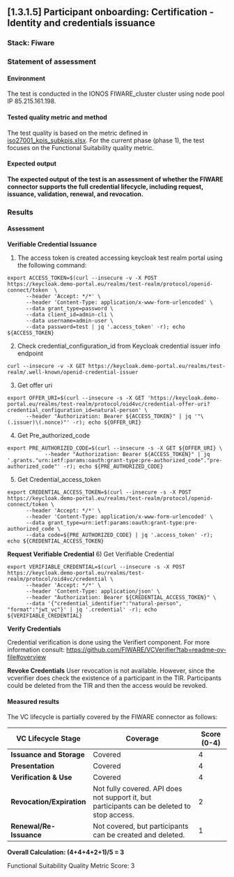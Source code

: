 ## [1.3.1.5] Participant onboarding: Certification - Identity and credentials issuance
### Stack: Fiware

### Statement of assessment
#### Environment
The test is conducted in the IONOS FIWARE_cluster cluster using node pool IP 85.215.161.198. 

#### Tested quality metric and method
The test quality is based on the metric defined in [iso27001_kpis_subkpis.xlsx](../../../../../design_decisions/background_info/iso27001_kpis_subkpis.xlsx). For the current phase (phase 1), the test focuses on the Functional Suitability quality metric.

#### Expected output
**The expected output of the test is an assessment of whether the FIWARE connector supports the full credential lifecycle, including request, issuance, validation, renewal, and revocation.**

### Results
#### Assessment

**Verifiable Credential Issuance**
1) The access token is created accessing keycloak test realm portal using the following command:
```
export ACCESS_TOKEN=$(curl --insecure -v -X POST https://keycloak.demo-portal.eu/realms/test-realm/protocol/openid-connect/token  \
      --header 'Accept: */*' \
      --header 'Content-Type: application/x-www-form-urlencoded' \
      --data grant_type=password \
      --data client_id=admin-cli \
      --data username=admin-user \
      --data password=test | jq '.access_token' -r); echo ${ACCESS_TOKEN}
```

2) Check credential_configuration_id from Keycloak credential issuer info endpoint
```
curl --insecure -v -X GET https://keycloak.demo-portal.eu/realms/test-realm/.well-known/openid-credential-issuer
```

3) Get offer uri
```
export OFFER_URI=$(curl --insecure -s -X GET 'https://keycloak.demo-portal.eu/realms/test-realm/protocol/oid4vc/credential-offer-uri?credential_configuration_id=natural-person' \
      --header "Authorization: Bearer ${ACCESS_TOKEN}" | jq '"\(.issuer)\(.nonce)"' -r); echo ${OFFER_URI}
```

4) Get Pre_authorized_code
```
export PRE_AUTHORIZED_CODE=$(curl --insecure -s -X GET ${OFFER_URI} \
            --header "Authorization: Bearer ${ACCESS_TOKEN}" | jq '.grants."urn:ietf:params:oauth:grant-type:pre-authorized_code"."pre-authorized_code"' -r); echo ${PRE_AUTHORIZED_CODE}
```

5) Get Credential_access_token
```
export CREDENTIAL_ACCESS_TOKEN=$(curl --insecure -s -X POST https://keycloak.demo-portal.eu/realms/test-realm/protocol/openid-connect/token \
      --header 'Accept: */*' \
      --header 'Content-Type: application/x-www-form-urlencoded' \
      --data grant_type=urn:ietf:params:oauth:grant-type:pre-authorized_code \
      --data code=${PRE_AUTHORIZED_CODE} | jq '.access_token' -r); echo ${CREDENTIAL_ACCESS_TOKEN}
```

**Request Verifiable Credential**
6) Get Verifiable Credential
```
export VERIFIABLE_CREDENTIAL=$(curl --insecure -s -X POST https://keycloak.demo-portal.eu/realms/test-realm/protocol/oid4vc/credential \
      --header 'Accept: */*' \
      --header 'Content-Type: application/json' \
      --header "Authorization: Bearer ${CREDENTIAL_ACCESS_TOKEN}" \
      --data '{"credential_identifier":"natural-person", "format":"jwt_vc"}' | jq '.credential' -r); echo ${VERIFIABLE_CREDENTIAL}
```

**Verify Credentials**

Credential verification is done using the Verifiert component. For more information consult: https://github.com/FIWARE/VCVerifier?tab=readme-ov-file#overview


**Revoke Credentials**
User revocation is not available. 
However, since the vcverifier does check the existence of a participant in the TIR. Participants could be deleted from the TIR and then the access would be revoked. 


#### Measured results
The VC lifecycle is partially covered by the FIWARE connector as follows:

| **VC Lifecycle Stage**          | **Coverage**                                  | **Score (0-4)** |
|---------------------------------|-----------------------------------------------|-----------------|
| **Issuance and Storage**         | Covered                                      | 4               |
| **Presentation**                 | Covered                                      | 4               |
| **Verification & Use**           | Covered                                      | 4               |
| **Revocation/Expiration**        | Not fully covered. API does not support it, but participants can be deleted to stop access. | 2               |
| **Renewal/Re-Issuance**          | Not covered, but participants can be created and deleted. | 1               |

**Overall Calculation: (4+4+4+2+1)/5 = 3**

Functional Suitability Quality Metric Score: 3






